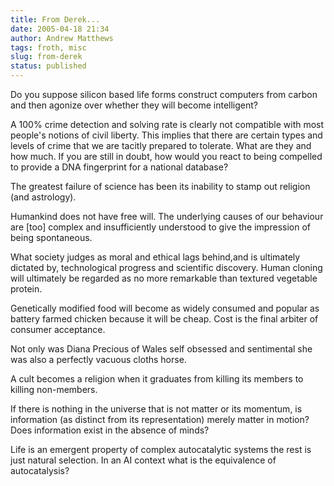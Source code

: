 ```yaml
---
title: From Derek...
date: 2005-04-18 21:34
author: Andrew Matthews
tags: froth, misc
slug: from-derek
status: published
---
```


Do you suppose silicon based life forms construct computers from carbon and then agonize over whether they will become intelligent?

A 100% crime detection and solving rate is clearly not compatible with most people's notions of civil liberty. This implies that there are certain types and levels of crime that we are tacitly prepared to tolerate. What are they and how much. If you are still in doubt, how would you react to being compelled to provide a DNA fingerprint for a national database?

The greatest failure of science has been its inability to stamp out religion (and astrology).

Humankind does not have free will. The underlying causes of our behaviour are \[too\] complex and insufficiently understood to give the impression of being spontaneous.

What society judges as moral and ethical lags behind,and is ultimately dictated by, technological progress and scientific discovery. Human cloning will ultimately be regarded as no more remarkable than textured vegetable protein.

Genetically modified food will become as widely consumed and popular as battery farmed chicken because it will be cheap. Cost is the final arbiter of consumer acceptance.

Not only was Diana Precious of Wales self obsessed and sentimental she was also a perfectly vacuous cloths horse.

A cult becomes a religion when it graduates from killing its members to killing non-members.

If there is nothing in the universe that is not matter or its momentum, is information (as distinct from its representation) merely matter in motion? Does information exist in the absence of minds?

Life is an emergent property of complex autocatalytic systems the rest is just natural selection. In an AI context what is the equivalence of autocatalysis?
